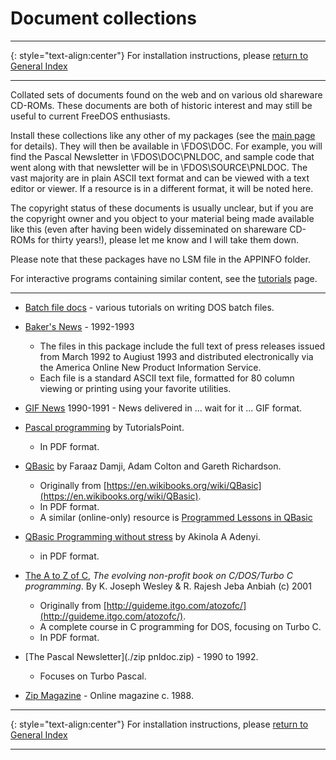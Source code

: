 # Document collections

-----

{: style="text-align:center"}
For installation instructions, please [return to General Index](README.md)

-----

Collated sets of documents found on the web and on various old shareware CD-ROMs. These documents are both of historic interest and may still be useful to current FreeDOS enthusiasts.

Install these collections like any other of my packages (see the [main page](README.md) for details). They will then be available in \FDOS\DOC. For example, you will find the Pascal Newsletter in \FDOS\DOC\PNLDOC, and sample code that went along with that newsletter will be in \FDOS\SOURCE\PNLDOC. The vast majority are in plain ASCII text format and can be viewed with a text editor or viewer. If a resource is in a different format, it will be noted here.

The copyright status of these documents is usually unclear, but if you are the copyright owner and you object to your material being made available like this (even after having been widely disseminated on shareware CD-ROMs for thirty years!), please let me know and I will take them down.

Please note that these packages have no LSM file in the APPINFO folder.

For interactive programs containing similar content, see the [tutorials](Tutorials.md) page.

-----

+ [Batch file docs](./zip/batdoc.zip) - various tutorials on writing DOS batch files.

+ [Baker's News](./zip/bakernws.zip) - 1992-1993
    + The files in this package include the full text of press releases issued from March 1992 to Augiust 1993 and distributed electronically via the America Online New Product Information Service.
    + Each file is a standard ASCII text file, formatted for 80 column viewing or printing using your favorite utilities.

+ [GIF News](./zip/gifnews.zip) 1990-1991 - News delivered in ... wait for it ... GIF format. 

+ [Pascal programming](./zip/pascprog.zip) by TutorialsPoint.
    + In PDF format. 

+ [QBasic](./zip/qbasdoc.zip) by Faraaz Damji, Adam Colton and Gareth Richardson.
    + Originally from [https://en.wikibooks.org/wiki/QBasic](https://en.wikibooks.org/wiki/QBasic).
    + In PDF format.
    + A similar (online-only) resource is [Programmed Lessons in QBasic](http://chortle.ccsu.edu/qbasic/index.html)

+ [QBasic Programming without stress](./zip/qbstress.zip) by Akinola A Adenyi.
    + in PDF format.

+ [The A to Z of C](./zip/a2zofc.zip), *The evolving non-profit book on C/DOS/Turbo C programming*. By K. Joseph Wesley & R. Rajesh Jeba Anbiah (c) 2001
    + Originally from [http://guideme.itgo.com/atozofc/](http://guideme.itgo.com/atozofc/).
    + A complete course in C programming for DOS, focusing on Turbo C.
    + In PDF format.

+ [The Pascal Newsletter](./zip pnldoc.zip) - 1990 to 1992.
    + Focuses on Turbo Pascal.

+ [Zip Magazine](./zip/zipmag.zip) - Online magazine c. 1988.

-----

{: style="text-align:center"}
For installation instructions, please [return to General Index](README.md)

-----
